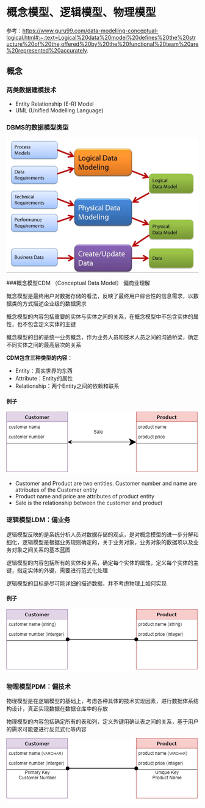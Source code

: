 # 概念模型、逻辑模型、物理模型

参考：https://www.guru99.com/data-modelling-conceptual-logical.html#:~:text=Logical%20data%20model%20defines%20the%20structure%20of%20the,offered%20by%20the%20functional%20team%20are%20represented%20accurately.

## 概念

### 两类数据建模技术

* Entity Relationship (E-R) Model
* UML (Unified Modelling Language)

### DBMS的数据模型类型

![](Images/4.webp)

###概念模型CDM （Conceptual Data Model） 偏商业理解

概念模型是最终用户对数据存储的看法，反映了最终用户综合性的信息需求，以数据类的方式描述企业级的数据需求

概念模型的内容包括重要的实体与实体之间的关系，在概念模型中不包含实体的属性，也不包含定义实体的主键

概念模型的目的是统一业务概念，作为业务人员和技术人员之间的沟通桥梁，确定不同实体之间的最高层次的关系

**CDM包含三种类型的内容**：

* Entity：真实世界的东西
* Attribute：Entity的属性
* Relationship：两个Entity之间的依赖和联系

#### 例子

![](Images/5.webp)

* Customer and Product are two entities. Customer number and name are attributes of the Customer entity
* Product name and price are attributes of product entity
* Sale is the relationship between the customer and product

### 逻辑模型LDM：偏业务

逻辑模型反映的是系统分析人员对数据存储的观点，是对概念模型的进一步分解和细化，逻辑模型是根据业务规则确定的，关于业务对象，业务对象的数据项以及业务对象之间关系的基本蓝图

逻辑模型的内容包括所有的实体和关系，确定每个实体的属性，定义每个实体的主键，指定实体的外键，需要进行范式化处理

逻辑模型的目标是尽可能详细的描述数据，并不考虑物理上如何实现

#### 例子

![](Images/6.webp)

### 物理模型PDM：偏技术

物理模型是在逻辑模型的基础上，考虑各种具体的技术实现因素，进行数据体系结构设计，真正实现数据在数据仓库中的存放

物理模型的内容包括确定所有的表和列，定义外键用确认表之间的关系，基于用户的需求可能要进行反范式化等内容

![](Images/7.webp)
